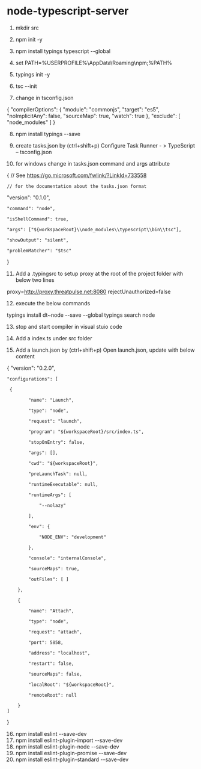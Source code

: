 # node-typescript-server
1. mkdir src
2. npm init -y
3. npm install typings typescript --global
4. set PATH=%USERPROFILE%\AppData\Roaming\npm;%PATH%
5. typings init -y
6. tsc --init

7. change in tsconfig.json

{
    "compilerOptions": {
        "module": "commonjs",
        "target": "es5",
        "noImplicitAny": false,
        "sourceMap": true,
        "watch": true
    },
    "exclude": [
        "node_modules"
    ]
}

8. npm install typings --save

9. create tasks.json by  (ctrl+shift+p) Configure Task Runner - >  TypeScript – tsconfig.json

10. for windows change in tasks.json command and args attribute 

{
    // See https://go.microsoft.com/fwlink/?LinkId=733558

    // for the documentation about the tasks.json format
 
   "version": "0.1.0",

    "command": "node",

    "isShellCommand": true,

    "args": ["${workspaceRoot}\\node_modules\\typescript\\bin\\tsc"],

    "showOutput": "silent",

    "problemMatcher": "$tsc"

}

11. Add a .typingsrc to setup proxy at the root of the project folder with below two lines

proxy=http://proxy.threatpulse.net:8080
rejectUnauthorized=false


12. execute the below commands 

typings install dt~node --save --global
typings search node

13. stop and start compiler in visual stuio code

14. Add a index.ts under src folder

15. Add a launch.json by (ctrl+shift+p) Open launch.json, update with below content

{
    "version": "0.2.0",

    "configurations": [
        
     {

            "name": "Launch",

            "type": "node",

            "request": "launch",

            "program": "${workspaceRoot}/src/index.ts",

            "stopOnEntry": false,

            "args": [],

            "cwd": "${workspaceRoot}",

            "preLaunchTask": null,

            "runtimeExecutable": null,

            "runtimeArgs": [

                "--nolazy"

            ],

            "env": {

                "NODE_ENV": "development"

            },

            "console": "internalConsole",

            "sourceMaps": true,

            "outFiles": [ ]

        },

        {

            "name": "Attach",

            "type": "node",

            "request": "attach",

            "port": 5858,

            "address": "localhost",

            "restart": false,

            "sourceMaps": false,

            "localRoot": "${workspaceRoot}",

            "remoteRoot": null

        }
    ]

}

16. npm install eslint --save-dev
17. npm install eslint-plugin-import  --save-dev
18. npm install eslint-plugin-node  --save-dev
19. npm install eslint-plugin-promise  --save-dev
20. npm install eslint-plugin-standard  --save-dev


